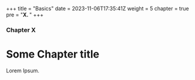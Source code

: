+++
title = "Basics"
date = 2023-11-06T17:35:41Z
weight = 5
chapter = true
pre = "<b>X. </b>"
+++

### Chapter X

# Some Chapter title

Lorem Ipsum.